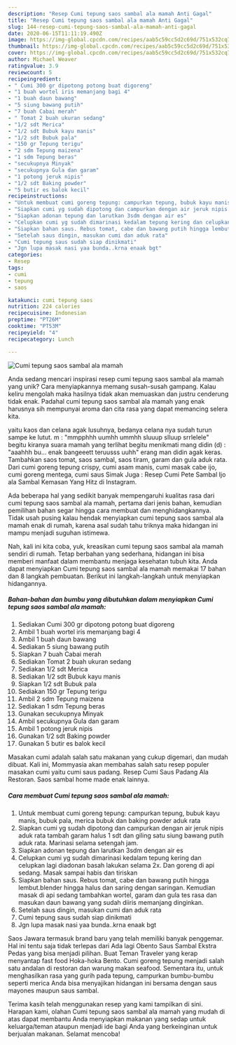 ```yaml
---
description: "Resep Cumi tepung saos sambal ala mamah Anti Gagal"
title: "Resep Cumi tepung saos sambal ala mamah Anti Gagal"
slug: 144-resep-cumi-tepung-saos-sambal-ala-mamah-anti-gagal
date: 2020-06-15T11:11:19.490Z
image: https://img-global.cpcdn.com/recipes/aab5c59cc5d2c69d/751x532cq70/cumi-tepung-saos-sambal-ala-mamah-foto-resep-utama.jpg
thumbnail: https://img-global.cpcdn.com/recipes/aab5c59cc5d2c69d/751x532cq70/cumi-tepung-saos-sambal-ala-mamah-foto-resep-utama.jpg
cover: https://img-global.cpcdn.com/recipes/aab5c59cc5d2c69d/751x532cq70/cumi-tepung-saos-sambal-ala-mamah-foto-resep-utama.jpg
author: Michael Weaver
ratingvalue: 3.9
reviewcount: 5
recipeingredient:
- " Cumi 300 gr dipotong potong buat digoreng"
- "1 buah wortel iris memanjang bagi 4"
- "1 buah daun bawang"
- "5 siung bawang putih"
- "7 buah Cabai merah"
- " Tomat 2 buah ukuran sedang"
- "1/2 sdt Merica"
- "1/2 sdt Bubuk kayu manis"
- "1/2 sdt Bubuk pala"
- "150 gr Tepung terigu"
- "2 sdm Tepung maizena"
- "1 sdm Tepung beras"
- "secukupnya Minyak"
- "secukupnya Gula dan garam"
- "1 potong jeruk nipis"
- "1/2 sdt Baking powder"
- "5 butir es balok kecil"
recipeinstructions:
- "Untuk membuat cumi goreng tepung: campurkan tepung, bubuk kayu manis, bubuk pala, merica bubuk dan baking powder aduk rata"
- "Siapkan cumi yg sudah dipotong dan campurkan dengan air jeruk nipis aduk rata tambah garam halus 1 sdt dan giling satu siung bawang putih aduk rata. Marinasi selama setengah jam."
- "Siapkan adonan tepung dan larutkan 3sdm dengan air es"
- "Celupkan cumi yg sudah dimarinasi kedalam tepung kering dan celupkan lagi diadonan basah lakukan selama 2x. Dan goreng di api sedang. Masak sampai habis dan tiriskan"
- "Siapkan bahan saus. Rebus tomat, cabe dan bawang putih hingga lembut.blender hingga halus dan saring dengan saringan. Kemudian masak di api sedang tambahkan wortel, garam dan gula tes rasa dan masukan daun bawang yang sudah diiris memanjang dinginkan."
- "Setelah saus dingin, masukan cumi dan aduk rata"
- "Cumi tepung saus sudah siap dinikmati"
- "Jgn lupa masak nasi yaa bunda..krna enaak bgt"
categories:
- Resep
tags:
- cumi
- tepung
- saos

katakunci: cumi tepung saos 
nutrition: 224 calories
recipecuisine: Indonesian
preptime: "PT26M"
cooktime: "PT53M"
recipeyield: "4"
recipecategory: Lunch

---
```



![Cumi tepung saos sambal ala mamah](https://img-global.cpcdn.com/recipes/aab5c59cc5d2c69d/751x532cq70/cumi-tepung-saos-sambal-ala-mamah-foto-resep-utama.jpg)

Anda sedang mencari inspirasi resep cumi tepung saos sambal ala mamah yang unik? Cara menyiapkannya memang susah-susah gampang. Kalau keliru mengolah maka hasilnya tidak akan memuaskan dan justru cenderung tidak enak. Padahal cumi tepung saos sambal ala mamah yang enak harusnya sih mempunyai aroma dan cita rasa yang dapat memancing selera kita.

yaitu kaos dan celana agak lusuhnya, bedanya celana nya sudah turun sampe ke lutut. m : &#34;mmpphhh uumhh ummhh sluuup slluup srrlelele&#34; begitu kiranya suara mamah yang terlihat begitu menikmati mang didin (d) : &#34;aaahhh bu… enak bangeeett teruusss uuhh&#34; erang man didin agak keras. Tambahkan saos tomat, saos sambal, saos tiram, garam dan gula aduk rata. Dari cumi goreng tepung crispy, cumi asam manis, cumi masak cabe ijo, cumi goreng mentega, cumi saus Simak Juga : Resep Cumi Pete Sambal Ijo ala Sambal Kemasan Yang Hitz di Instagram.

Ada beberapa hal yang sedikit banyak mempengaruhi kualitas rasa dari cumi tepung saos sambal ala mamah, pertama dari jenis bahan, kemudian pemilihan bahan segar hingga cara membuat dan menghidangkannya. Tidak usah pusing kalau hendak menyiapkan cumi tepung saos sambal ala mamah enak di rumah, karena asal sudah tahu triknya maka hidangan ini mampu menjadi suguhan istimewa.


Nah, kali ini kita coba, yuk, kreasikan cumi tepung saos sambal ala mamah sendiri di rumah. Tetap berbahan yang sederhana, hidangan ini bisa memberi manfaat dalam membantu menjaga kesehatan tubuh kita. Anda dapat menyiapkan Cumi tepung saos sambal ala mamah memakai 17 bahan dan 8 langkah pembuatan. Berikut ini langkah-langkah untuk menyiapkan hidangannya.

<!--inarticleads1-->

##### Bahan-bahan dan bumbu yang dibutuhkan dalam menyiapkan Cumi tepung saos sambal ala mamah:

1. Sediakan  Cumi 300 gr dipotong potong buat digoreng
1. Ambil 1 buah wortel iris memanjang bagi 4
1. Ambil 1 buah daun bawang
1. Sediakan 5 siung bawang putih
1. Siapkan 7 buah Cabai merah
1. Sediakan  Tomat 2 buah ukuran sedang
1. Sediakan 1/2 sdt Merica
1. Sediakan 1/2 sdt Bubuk kayu manis
1. Siapkan 1/2 sdt Bubuk pala
1. Sediakan 150 gr Tepung terigu
1. Ambil 2 sdm Tepung maizena
1. Sediakan 1 sdm Tepung beras
1. Gunakan secukupnya Minyak
1. Ambil secukupnya Gula dan garam
1. Ambil 1 potong jeruk nipis
1. Gunakan 1/2 sdt Baking powder
1. Gunakan 5 butir es balok kecil


Masakan cumi adalah salah satu makanan yang cukup digemari, dan mudah dibuat. Kali ini, Mommyasia akan membahas salah satu resep populer masakan cumi yaitu cumi saus padang. Resep Cumi Saus Padang Ala Restoran. Saos sambal home made enak lainnya. 

<!--inarticleads2-->

##### Cara membuat Cumi tepung saos sambal ala mamah:

1. Untuk membuat cumi goreng tepung: campurkan tepung, bubuk kayu manis, bubuk pala, merica bubuk dan baking powder aduk rata
1. Siapkan cumi yg sudah dipotong dan campurkan dengan air jeruk nipis aduk rata tambah garam halus 1 sdt dan giling satu siung bawang putih aduk rata. Marinasi selama setengah jam.
1. Siapkan adonan tepung dan larutkan 3sdm dengan air es
1. Celupkan cumi yg sudah dimarinasi kedalam tepung kering dan celupkan lagi diadonan basah lakukan selama 2x. Dan goreng di api sedang. Masak sampai habis dan tiriskan
1. Siapkan bahan saus. Rebus tomat, cabe dan bawang putih hingga lembut.blender hingga halus dan saring dengan saringan. Kemudian masak di api sedang tambahkan wortel, garam dan gula tes rasa dan masukan daun bawang yang sudah diiris memanjang dinginkan.
1. Setelah saus dingin, masukan cumi dan aduk rata
1. Cumi tepung saus sudah siap dinikmati
1. Jgn lupa masak nasi yaa bunda..krna enaak bgt


Saos Jawara termasuk brand baru yang telah memiliki banyak penggemar. Hal ini tentu saja tidak terlepas dari Ada lagi Obento Saus Sambal Ekstra Pedas yang bisa menjadi pilihan. Buat Teman Traveler yang kerap menyantap fast food Hoka-hoka Bento. Cumi goreng tepung menjadi salah satu andalan di restoran dan warung makan seafood. Sementara itu, untuk menghasilkan rasa yang gurih pada tepung, campurkan bumbu-bumbu seperti merica Anda bisa menyajikan hidangan ini bersama dengan saus mayones maupun saus sambal. 

Terima kasih telah menggunakan resep yang kami tampilkan di sini. Harapan kami, olahan Cumi tepung saos sambal ala mamah yang mudah di atas dapat membantu Anda menyiapkan makanan yang sedap untuk keluarga/teman ataupun menjadi ide bagi Anda yang berkeinginan untuk berjualan makanan. Selamat mencoba!
